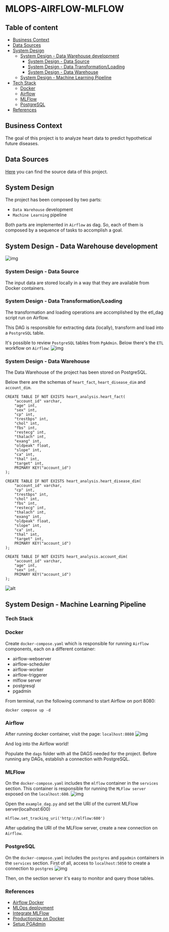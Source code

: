 # MLOPS-AIRFLOW-MLFLOW


## Table of content
- [Business Context](#business_context)
- [Data Sources](#data_sources)
- [System Design](#system_design)
    * [System Design - Data Warehouse development](#system_design_dwh)
        - [System Design - Data Source](#system_design_data_source)
        - [System Design - Data Transformation/Loading](#system_design_data_transformation)
        - [System Design - Data Warehouse](#system_design_data_warehouse)
    * [System Design - Machine Learning Pipeline](#ml_pipeline)
- [Tech Stack](#tech_stack)
    * [Docker](#docker)
    * [Airflow](#airflow)
    * [MLFlow](#mlflow)
    * [PostgreSQL](#postgresql)
- [References](#references)


<a name="business_context"/>

## Business Context
The goal of this project is to analyze heart data to predict hypothetical future diseases.

<a name="data_sources"/>

## Data Sources
[Here](https://www.kaggle.com/code/nairkarthik16/eda-and-prediction/data) you can find the source data of this project.

<a name="system_design"/>

## System Design
The project has been composed by two parts:
* `Data Warehouse` development
* `Machine Learning` pipeline

Both parts are implemented in `Airflow` as dag. So, each of them is composed by a sequence of tasks to accomplish a goal.

<a name="system_design_dwh"/>

## System Design - Data Warehouse development
![img](docs/imgs/etl_workflow.drawio.png)

<a name="system_design_data_source"/>

### System Design - Data Source
The input data are stored locally in a way that they are available from Docker containers.

<a name="system_design_data_transformation"/>

### System Design - Data Transformation/Loading
The transformation and loading operations are accomplished by the etl_dag script run on Airflow.

This DAG is responsible for extracting data (locally), transform and load into a `PostgreSQL` table.

It's possible to review `PostgreSQL` tables from `PgAdmin`.
Below there's the `ETL` workflow on `Airflow`:
![img](docs/imgs/etl_dag.png)


<a name="system_design_data_warehouse"/>

### System Design - Data Warehouse
The Data Warehouse of the project has been stored on PostgreSQL.

Below there are the schemas of `heart_fact`, `heart_disease_dim` and `account_dim`.
```
CREATE TABLE IF NOT EXISTS heart_analysis.heart_fact(
	"account_id" varchar,
    "age" int,
    "sex" int,
    "cp" int,
    "trestbps" int,
    "chol" int,
    "fbs" int,
    "restecg" int,
    "thalach" int,
    "exang" int,
    "oldpeak" float,
    "slope" int,
    "ca" int,
    "thal" int,
    "target" int,
    PRIMARY KEY("account_id")
);

CREATE TABLE IF NOT EXISTS heart_analysis.heart_disease_dim(
	"account_id" varchar,
    "cp" int,
    "trestbps" int,
    "chol" int,
    "fbs" int,
    "restecg" int,
    "thalach" int,
    "exang" int,
    "oldpeak" float,
    "slope" int,
    "ca" int,
    "thal" int,
    "target" int,
    PRIMARY KEY("account_id")
);

CREATE TABLE IF NOT EXISTS heart_analysis.account_dim(
	"account_id" varchar,
    "age" int,
    "sex" int,
    PRIMARY KEY("account_id")
);
```
![alt](docs/imgs/er.drawio.png)


<a name="ml_pipeline"/>

## System Design - Machine Learning Pipeline


<a name="tech_stack"/>

### Tech Stack

<a name="docker"/>

### Docker
Create `docker-compose.yaml` which is responsible for running `Airflow` components, each on a different container:
* airflow-webserver
* airflow-scheduler
* airflow-worker
* airflow-triggerer
* mlflow server
* postgresql
* pgadmin

From terminal, run the following command to start Airflow on port 8080:
```
docker compose up -d
```

<a name="airflow"/>

### Airflow
After running docker container, visit the page: `localhost:8080`
![img](docs/imgs/airflow_home.png)

And log into the Airflow world!

Populate the `dags` folder with all the DAGS needed for the project.
Before running any DAGs, establish a connection with PostgreSQL.

<a name="mlflow"/>

### MLFlow
On the `docker-compose.yaml` includes the `mlflow` container in the `services` section.
This container is responsible for running the `MLFlow server` exposed on the `localhost:600`.
![img](docs/imgs/mlflow_home.png)

Open the `example_dag.py` and set the URI of the current MLFlow server(localhost:600)
```
mlflow.set_tracking_uri('http://mlflow:600')
```

After updating the URI of the MLFlow server, create a new connection on `Airflow`.

<a name="postgresql"/>

### PostgreSQL
On the `docker-compose.yaml` includes the `postgres` and `pgadmin` containers in the `services` section.
First of all, access to `localhost:5050` to create a connection to `postgres`
![img](docs/imgs/pg_admin.png)

Then, on the section server it's easy to monitor and query those tables.

<a name="references"/>

### References
* [Airflow Docker](https://airflow.apache.org/docs/apache-airflow/stable/howto/docker-compose/index.html)
* [MLOps deployment](https://towardsdatascience.com/ml-model-deployment-strategies-72044b3c1410)
* [Integrate MLFlow](https://medium.com/@kaanboke/step-by-step-mlflow-implementations-a9872dd32d9b)
* [Productionize on Docker](https://medium.com/cometheartbeat/create-an-mlops-pipeline-with-github-and-docker-hub-in-minutes-4a1515b6a551)
* [Setup PGAdmin](https://hevodata.com/learn/pgadmin-docker/)